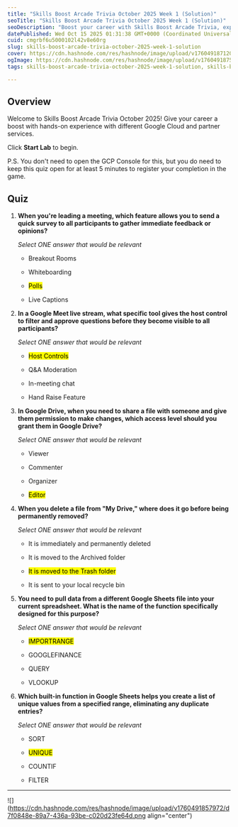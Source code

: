 ```yaml
---
title: "Skills Boost Arcade Trivia October 2025 Week 1 (Solution)"
seoTitle: "Skills Boost Arcade Trivia October 2025 Week 1 (Solution)"
seoDescription: "Boost your career with Skills Boost Arcade Trivia, exploring Google Cloud services and solutions through an engaging and interactive quiz format"
datePublished: Wed Oct 15 2025 01:31:38 GMT+0000 (Coordinated Universal Time)
cuid: cmgrbf6u5000102l42v8e60rg
slug: skills-boost-arcade-trivia-october-2025-week-1-solution
cover: https://cdn.hashnode.com/res/hashnode/image/upload/v1760491871204/5cfea3ac-2464-4664-840b-6ab8951814bd.png
ogImage: https://cdn.hashnode.com/res/hashnode/image/upload/v1760491875531/af6ef090-ea9b-450d-95a4-3925539539b0.png
tags: skills-boost-arcade-trivia-october-2025-week-1-solution, skills-boost-arcade-trivia-october-2025-week-1, skills-boost-arcade-trivia-october-2025

---
```


## Overview

Welcome to Skills Boost Arcade Trivia October 2025! Give your career a boost with hands-on experience with different Google Cloud and partner services.

Click **Start Lab** to begin.

P.S. You don't need to open the GCP Console for this, but you do need to keep this quiz open for at least 5 minutes to register your completion in the game.

## Quiz

1. **When you're leading a meeting, which feature allows you to send a quick survey to all participants to gather immediate feedback or opinions?**
    
    *Select ONE answer that would be relevant*
    
    * Breakout Rooms
        
    * Whiteboarding
        
    * <mark>Polls</mark>
        
    * Live Captions
        
2. **In a Google Meet live stream, what specific tool gives the host control to filter and approve questions before they become visible to all participants?**
    
    *Select ONE answer that would be relevant*
    
    * <mark>Host Controls</mark>
        
    * Q&A Moderation
        
    * In-meeting chat
        
    * Hand Raise Feature
        
3. **In Google Drive, when you need to share a file with someone and give them permission to make changes, which access level should you grant them in Google Drive?**
    
    *Select ONE answer that would be relevant*
    
    * Viewer
        
    * Commenter
        
    * Organizer
        
    * <mark>Editor</mark>
        
4. **When you delete a file from "My Drive," where does it go before being permanently removed?**
    
    *Select ONE answer that would be relevant*
    
    * It is immediately and permanently deleted
        
    * It is moved to the Archived folder
        
    * <mark>It is moved to the Trash folder</mark>
        
    * It is sent to your local recycle bin
        
5. **You need to pull data from a different Google Sheets file into your current spreadsheet. What is the name of the function specifically designed for this purpose?**
    
    *Select ONE answer that would be relevant*
    
    * <mark>IMPORTRANGE</mark>
        
    * GOOGLEFINANCE
        
    * QUERY
        
    * VLOOKUP
        
6. **Which built-in function in Google Sheets helps you create a list of unique values from a specified range, eliminating any duplicate entries?**
    
    *Select ONE answer that would be relevant*
    
    * SORT
        
    * <mark>UNIQUE</mark>
        
    * COUNTIF
        
    * FILTER
        

---

![](https://cdn.hashnode.com/res/hashnode/image/upload/v1760491857972/d7f0848e-89a7-436a-93be-c020d23fe64d.png align="center")